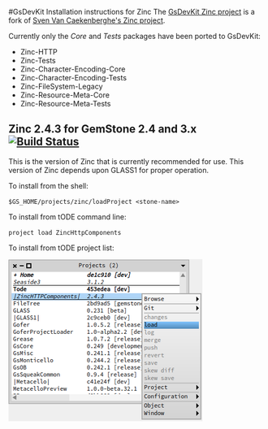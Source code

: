#GsDevKit Installation instructions for Zinc
The [GsDevKit Zinc project][3] is a fork of [Sven Van Caekenberghe's Zinc project][4]. 

Currently only the *Core* and *Tests* packages have been ported to GsDevKit:
* Zinc-HTTP
* Zinc-Tests
* Zinc-Character-Encoding-Core
* Zinc-Character-Encoding-Tests
* Zinc-FileSystem-Legacy
* Zinc-Resource-Meta-Core
* Zinc-Resource-Meta-Tests

## Zinc 2.4.3 for GemStone 2.4 and 3.x [![Build Status](https://travis-ci.org/GsDevKit/zinc.png?branch=gs_master)](https://travis-ci.org/gs_master/zinc)
This is the version of Zinc that is currently recommended for use. 
This version of Zinc depends upon GLASS1 for proper operation.

To install from the shell:

```Shell
$GS_HOME/projects/zinc/loadProject <stone-name>
```

To install from tODE command line:

```Shell
project load ZincHttpComponents
```

To install from tODE project list:

![install zinc](installZinc.png)

[3]: https://github.com/GsDevKit/zinc
[4]: https://github.com/svenvc/zinc
